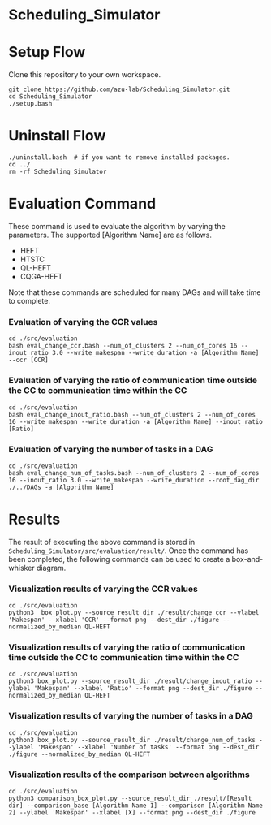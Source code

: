 # Scheduling_Simulator
# Setup Flow
Clone this repository to your own workspace.
```
git clone https://github.com/azu-lab/Scheduling_Simulator.git
cd Scheduling_Simulator
./setup.bash
```

# Uninstall Flow
```
./uninstall.bash  # if you want to remove installed packages.
cd ../
rm -rf Scheduling_Simulator
```


# Evaluation Command
These command is used to evaluate the algorithm by varying the parameters.
The supported [Algorithm Name] are as follows.
- HEFT
- HTSTC
- QL-HEFT
- CQGA-HEFT

Note that these commands are scheduled for many DAGs and will take time to complete.

### Evaluation of varying the CCR values

```
cd ./src/evaluation
bash eval_change_ccr.bash --num_of_clusters 2 --num_of_cores 16 --inout_ratio 3.0 --write_makespan --write_duration -a [Algorithm Name] --ccr [CCR]
```

### Evaluation of varying the ratio of communication time outside the CC to communication time within the CC
```
cd ./src/evaluation
bash eval_change_inout_ratio.bash --num_of_clusters 2 --num_of_cores 16 --write_makespan --write_duration -a [Algorithm Name] --inout_ratio [Ratio]
```


### Evaluation of varying the number of tasks in a DAG
```
cd ./src/evaluation
bash eval_change_num_of_tasks.bash --num_of_clusters 2 --num_of_cores 16 --inout_ratio 3.0 --write_makespan --write_duration --root_dag_dir ./../DAGs -a [Algorithm Name]
```

# Results
The result of executing the above command is stored in `Scheduling_Simulator/src/evaluation/result/`.
Once the command has been completed, the following commands can be used to create a box-and-whisker diagram.

### Visualization results of varying the CCR values
```
cd ./src/evaluation
python3  box_plot.py --source_result_dir ./result/change_ccr --ylabel 'Makespan' --xlabel 'CCR' --format png --dest_dir ./figure --normalized_by_median QL-HEFT
```

### Visualization results of varying the ratio of communication time outside the CC to communication time within the CC
```
cd ./src/evaluation
python3 box_plot.py --source_result_dir ./result/change_inout_ratio --ylabel 'Makespan' --xlabel 'Ratio' --format png --dest_dir ./figure --normalized_by_median QL-HEFT
```

### Visualization results of varying the number of tasks in a DAG
```
cd ./src/evaluation
python3 box_plot.py --source_result_dir ./result/change_num_of_tasks --ylabel 'Makespan' --xlabel 'Number of tasks' --format png --dest_dir ./figure --normalized_by_median QL-HEFT
```

### Visualization results of the comparison between algorithms
```
cd ./src/evaluation
python3 comparison_box_plot.py --source_result_dir ./result/[Result dir] --comparison_base [Algorithm Name 1] --comparison [Algorithm Name 2] --ylabel 'Makespan' --xlabel [X] --format png --dest_dir ./figure
```
